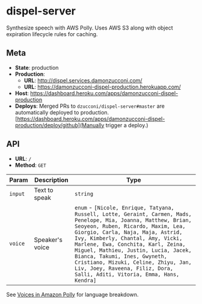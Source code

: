 # dispel-server

Synthesize speech with AWS Polly. Uses AWS S3 along with object expiration lifecycle rules for caching.

## Meta

* **State**: production
* **Production**:
  * **URL**: http://dispel.services.damonzucconi.com/
  * **URL**: https://damonzucconi-dispel-production.herokuapp.com/
* **Host**: https://dashboard.heroku.com/apps/damonzucconi-dispel-production
* **Deploys**: Merged PRs to `dzucconi/dispel-server#master` are automatically deployed to production. [https://dashboard.heroku.com/apps/damonzucconi-dispel-production/deploy/github](Manually trigger a deploy.)

## API

* **URL**: `/`
* **Method**: `GET`

| Param   | Description     | Type                                                                                                                                                                                                                                                                                                                                                                                                                                                           |
| ------- | --------------- | -------------------------------------------------------------------------------------------------------------------------------------------------------------------------------------------------------------------------------------------------------------------------------------------------------------------------------------------------------------------------------------------------------------------------------------------------------------- |
| `input` | Text to speak   | `string`                                                                                                                                                                                                                                                                                                                                                                                                                                                       |
| `voice` | Speaker's voice | `enum` - `[Nicole, Enrique, Tatyana, Russell, Lotte, Geraint, Carmen, Mads, Penelope, Mia, Joanna, Matthew, Brian, Seoyeon, Ruben, Ricardo, Maxim, Lea, Giorgio, Carla, Naja, Maja, Astrid, Ivy, Kimberly, Chantal, Amy, Vicki, Marlene, Ewa, Conchita, Karl, Zeina, Miguel, Mathieu, Justin, Lucia, Jacek, Bianca, Takumi, Ines, Gwyneth, Cristiano, Mizuki, Celine, Zhiyu, Jan, Liv, Joey, Raveena, Filiz, Dora, Salli, Aditi, Vitoria, Emma, Hans, Kendra]` |

See [Voices in Amazon Polly](https://docs.aws.amazon.com/polly/latest/dg/voicelist.html) for language breakdown.
